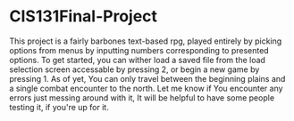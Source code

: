 # CIS131Final-Project

This project is a fairly barbones text-based rpg, played entirely by picking options from menus by inputting numbers corresponding to presented options.
To get started, you can wither load a saved file from the load selection screen accessable by pressing 2, or begin a new game by pressing 1. As of yet, 
You can only travel between the beginning plains and a single combat encounter to the north. Let me know if You encounter any errors just messing around with it,
It will be helpful to have some people testing it, if you're up for it.
